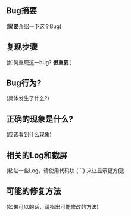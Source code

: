 ## Bug摘要

(**简要**介绍一下这个Bug)


## 复现步骤

(如何重现这一bug? **很重要** )


## Bug行为?

(具体发生了什么?)


## 正确的现象是什么?

(应该看到什么现象)


## 相关的Log和截屏

(粘贴一些Log，请使用代码块 (```) 来让显示更方便)


## 可能的修复方法

(如果可以的话，请指出可能修改的方法)


